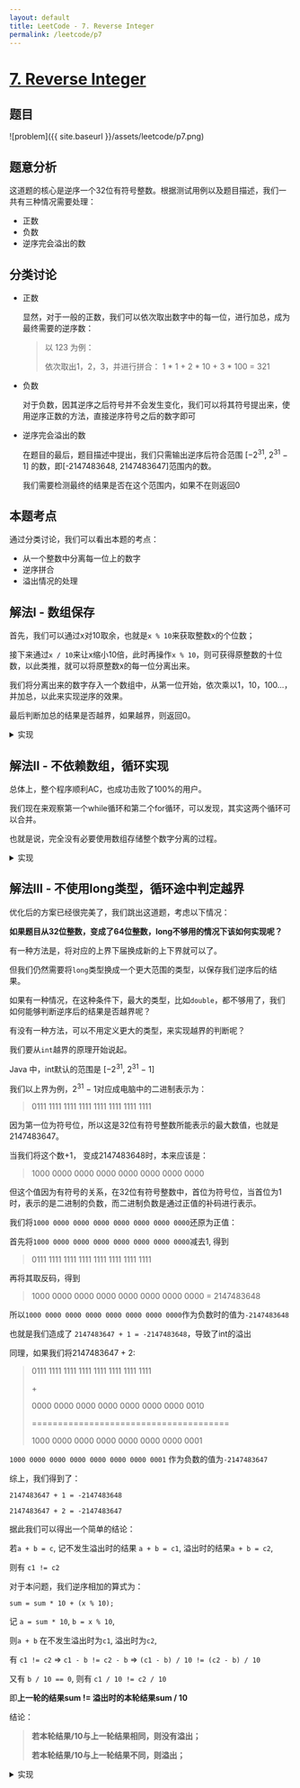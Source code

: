 ```yaml
---
layout: default
title: LeetCode - 7. Reverse Integer
permalink: /leetcode/p7
---
```

# [7. Reverse Integer](https://leetcode.com/problems/reverse-integer/description/)

## 题目
![problem]({{ site.baseurl }}/assets/leetcode/p7.png)


## 题意分析
这道题的核心是逆序一个32位有符号整数。根据测试用例以及题目描述，我们一共有三种情况需要处理：
- 正数
- 负数
- 逆序完会溢出的数

## 分类讨论
- 正数

    显然，对于一般的正数，我们可以依次取出数字中的每一位，进行加总，成为最终需要的逆序数：
    
    >以 123 为例：
    >
    >依次取出1，2，3，并进行拼合： 1 * 1 + 2 * 10 + 3 * 100 = 321

- 负数

    对于负数，因其逆序之后符号并不会发生变化，我们可以将其符号提出来，使用逆序正数的方法，直接逆序符号之后的数字即可

- 逆序完会溢出的数

    在题目的最后，题目描述中提出，我们只需输出逆序后符合范围 \[−2<sup>31</sup>,  2<sup>31</sup> − 1\] 的数，即\[-2147483648, 2147483647]范围内的数。
    
    我们需要检测最终的结果是否在这个范围内，如果不在则返回0
    

## 本题考点
通过分类讨论，我们可以看出本题的考点：

- 从一个整数中分离每一位上的数字
- 逆序拼合
- 溢出情况的处理

## 解法I - 数组保存
首先，我们可以通过x对10取余，也就是`x % 10`来获取整数x的个位数；

接下来通过`x / 10`来让x缩小10倍，此时再操作`x % 10`，则可获得原整数的十位数，以此类推，就可以将原整数x的每一位分离出来。

我们将分离出来的数字存入一个数组中，从第一位开始，依次乘以1，10，100...，并加总，以此来实现逆序的效果。

最后判断加总的结果是否越界，如果越界，则返回0。

<details markdown="1">
<summary markdown="span">实现</summary>

总体时间复杂度`O(k)`，空间复杂度`O(k)`，其中`k`为整数的位数。

```java
class Solution {
  public int reverse(int x) {
  // 定义数组存储每一位，因为是32位整数，所以最多不会超过32位
    int[] digits = new int[32]; 

    // 分离每一位，并存入数组
    // 如果是负数，则存入的每一位都是负值
    // 最后逆序加总得到的值也是负数
    // 所以正数负数均可以使用同一套逻辑分离数位
    int digitsPointer = 0;
    while (x != 0) {
      digits[digitsPointer++] = x % 10;
      x /= 10;
    }

    // 逆序相加，这里使用long来存储，因为会有int溢出的情况
    long sum = 0, factor = 1;
    for(int i = digitsPointer - 1; i >= 0; i --) {
      sum += digits[i] * factor;
      factor *= 10;
    }

    // 判断是否越界
    // Java 中，Integer.MAX_VALUE对应的是2147483647
    // Integer.MIN_VALUE对应的是-2147483648
    if (sum >= 0) {
      return sum > Integer.MAX_VALUE ? 0 : (int)sum;
    } else {
      return sum < Integer.MIN_VALUE ? 0 : (int)sum;
    }
    
  }
}
```
</details>

## 解法II - 不依赖数组，循环实现
总体上，整个程序顺利AC，也成功击败了100%的用户。

我们现在来观察第一个while循环和第二个for循环，可以发现，其实这两个循环可以合并。

也就是说，完全没有必要使用数组存储整个数字分离的过程。


<details markdown="1">
<summary markdown="span">实现</summary>

时间复杂度`O(k)`，空间复杂度`O(1)`，其中`k`为整数的位数。

```java
class Solution {
  public int reverse(int x) {
    long sum = 0;
    while (x != 0) {
      // 在这里，我们失去了数组的帮助
      // 需要通过每次让上次的结果乘以10加上本轮数字的个位数
      // 以达到逆序的效果
      // 比如 123, 则sum值的变化为
      // 0 -> 0 * 10 + 3 = 3 -> 3 * 10 + 2 = 32 -> 32 * 10 + 1 = 321
      
      sum = sum * 10 + (x % 10);
      x /= 10;
    }

    // 判断是否越界
    if (sum >= 0) {
      return sum > Integer.MAX_VALUE ? 0 : (int)sum;
    } else {
      return sum < Integer.MIN_VALUE ? 0 : (int)sum;
    }
  }
}
```
</details>

## 解法III - 不使用long类型，循环途中判定越界
优化后的方案已经很完美了，我们跳出这道题，考虑以下情况：

**如果题目从32位整数，变成了64位整数，long不够用的情况下该如何实现呢？**

有一种方法是，将对应的上界下届换成新的上下界就可以了。

但我们仍然需要将`long`类型换成一个更大范围的类型，以保存我们逆序后的结果。

如果有一种情况，在这种条件下，最大的类型，比如`double`，都不够用了，我们如何能够判断逆序后的结果是否越界呢？

有没有一种方法，可以不用定义更大的类型，来实现越界的判断呢？

我们要从`int`越界的原理开始说起。

Java 中，int默认的范围是 \[−2<sup>31</sup>,  2<sup>31</sup> − 1\]

我们以上界为例，2<sup>31</sup> − 1对应成电脑中的二进制表示为：

> 0111 1111 1111 1111 1111 1111 1111 1111

因为第一位为符号位，所以这是32位有符号整数所能表示的最大数值，也就是2147483647。

当我们将这个数+1， 变成2147483648时，本来应该是：

> 1000 0000 0000 0000 0000 0000 0000 0000

但这个值因为有符号的关系，在32位有符号整数中，首位为符号位，当首位为1时，表示的是二进制的负数，而二进制负数是通过正值的补码进行表示。

我们将`1000 0000 0000 0000 0000 0000 0000 0000`还原为正值：

首先将`1000 0000 0000 0000 0000 0000 0000 0000`减去1, 得到

> 0111 1111 1111 1111 1111 1111 1111 1111

再将其取反码，得到

> 1000 0000 0000 0000 0000 0000 0000 0000 = 2147483648

所以`1000 0000 0000 0000 0000 0000 0000 0000`作为负数时的值为`-2147483648`

也就是我们造成了 `2147483647 + 1 = -2147483648`，导致了int的溢出

同理，如果我们将2147483647 + 2:

> 0111 1111 1111 1111 1111 1111 1111 1111
>
> \+ 
>
> 0000 0000 0000 0000 0000 0000 0000 0010
>
> ======================================
> 
> 1000 0000 0000 0000 0000 0000 0000 0001

`1000 0000 0000 0000 0000 0000 0000 0001` 作为负数的值为`-2147483647`

综上，我们得到了：

`2147483647 + 1 = -2147483648`

`2147483647 + 2 = -2147483647`

据此我们可以得出一个简单的结论：

若`a + b = c`, 记不发生溢出时的结果 `a + b = c1`, 溢出时的结果`a + b = c2`,

则有 `c1 != c2`

对于本问题，我们逆序相加的算式为：

`sum = sum * 10 + (x % 10);`

记 `a = sum * 10`, `b = x % 10`,

则`a + b` 在不发生溢出时为`c1`, 溢出时为`c2`,

有 `c1 != c2` => `c1 - b != c2 - b` => `(c1 - b) / 10 != (c2 - b) / 10`

又有 `b / 10 == 0`, 则有 `c1 / 10 != c2 / 10`

即**上一轮的结果sum != 溢出时的本轮结果sum / 10**

结论：

>**若本轮结果/10与上一轮结果相同，则没有溢出；**
>
>**若本轮结果/10与上一轮结果不同，则溢出；**

<details markdown="1">
<summary markdown="span">实现</summary>

时间复杂度`O(k)`，空间复杂度`O(1)`，其中k为整数的位数；

但相较于上一方法，其最大数据类型仅使用`int`

```java
class Solution {
  public int reverse(int x) {
    int sum = 0;
    
    while (x != 0) {
      int newSum = sum * 10 + x % 10;

      // 本轮结果/10 不等于 上一轮结果，则溢出
      if (newSum / 10 != sum) {
        return 0;
      }

      sum = newSum;

      x /= 10;
    }

    return sum;
  }
}
```
</details>
